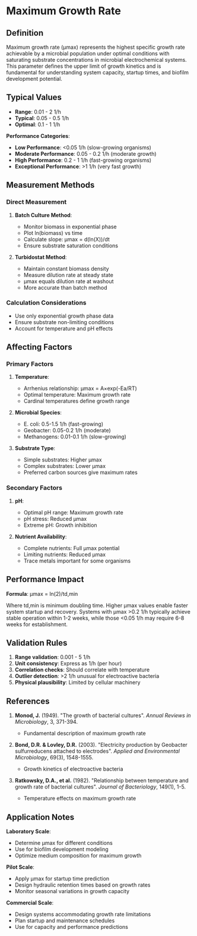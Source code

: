 <!--
Parameter ID: maximum_growth_rate
Category: biological
Generated: 2025-01-16T10:56:00.000Z
-->

# Maximum Growth Rate

## Definition

Maximum growth rate (μmax) represents the highest specific growth rate
achievable by a microbial population under optimal conditions with saturating
substrate concentrations in microbial electrochemical systems. This parameter
defines the upper limit of growth kinetics and is fundamental for understanding
system capacity, startup times, and biofilm development potential.

## Typical Values

- **Range**: 0.01 - 2 1/h
- **Typical**: 0.05 - 0.5 1/h
- **Optimal**: 0.1 - 1 1/h

**Performance Categories**:

- **Low Performance**: <0.05 1/h (slow-growing organisms)
- **Moderate Performance**: 0.05 - 0.2 1/h (moderate growth)
- **High Performance**: 0.2 - 1 1/h (fast-growing organisms)
- **Exceptional Performance**: >1 1/h (very fast growth)

## Measurement Methods

### Direct Measurement

1. **Batch Culture Method**:

   - Monitor biomass in exponential phase
   - Plot ln(biomass) vs time
   - Calculate slope: μmax = d(ln(X))/dt
   - Ensure substrate saturation conditions

2. **Turbidostat Method**:
   - Maintain constant biomass density
   - Measure dilution rate at steady state
   - μmax equals dilution rate at washout
   - More accurate than batch method

### Calculation Considerations

- Use only exponential growth phase data
- Ensure substrate non-limiting conditions
- Account for temperature and pH effects

## Affecting Factors

### Primary Factors

1. **Temperature**:

   - Arrhenius relationship: μmax = A×exp(-Ea/RT)
   - Optimal temperature: Maximum growth rate
   - Cardinal temperatures define growth range

2. **Microbial Species**:

   - E. coli: 0.5-1.5 1/h (fast-growing)
   - Geobacter: 0.05-0.2 1/h (moderate)
   - Methanogens: 0.01-0.1 1/h (slow-growing)

3. **Substrate Type**:
   - Simple substrates: Higher μmax
   - Complex substrates: Lower μmax
   - Preferred carbon sources give maximum rates

### Secondary Factors

1. **pH**:

   - Optimal pH range: Maximum growth rate
   - pH stress: Reduced μmax
   - Extreme pH: Growth inhibition

2. **Nutrient Availability**:
   - Complete nutrients: Full μmax potential
   - Limiting nutrients: Reduced μmax
   - Trace metals important for some organisms

## Performance Impact

**Formula**: μmax = ln(2)/td,min

Where td,min is minimum doubling time. Higher μmax values enable faster system
startup and recovery. Systems with μmax >0.2 1/h typically achieve stable
operation within 1-2 weeks, while those <0.05 1/h may require 6-8 weeks for
establishment.

## Validation Rules

1. **Range validation**: 0.001 - 5 1/h
2. **Unit consistency**: Express as 1/h (per hour)
3. **Correlation checks**: Should correlate with temperature
4. **Outlier detection**: >2 1/h unusual for electroactive bacteria
5. **Physical plausibility**: Limited by cellular machinery

## References

1. **Monod, J.** (1949). "The growth of bacterial cultures". _Annual Reviews in
   Microbiology_, 3, 371-394.

   - Fundamental description of maximum growth rate

2. **Bond, D.R. & Lovley, D.R.** (2003). "Electricity production by Geobacter
   sulfurreducens attached to electrodes". _Applied and Environmental
   Microbiology_, 69(3), 1548-1555.

   - Growth kinetics of electroactive bacteria

3. **Ratkowsky, D.A., et al.** (1982). "Relationship between temperature and
   growth rate of bacterial cultures". _Journal of Bacteriology_, 149(1), 1-5.
   - Temperature effects on maximum growth rate

## Application Notes

**Laboratory Scale**:

- Determine μmax for different conditions
- Use for biofilm development modeling
- Optimize medium composition for maximum growth

**Pilot Scale**:

- Apply μmax for startup time prediction
- Design hydraulic retention times based on growth rates
- Monitor seasonal variations in growth capacity

**Commercial Scale**:

- Design systems accommodating growth rate limitations
- Plan startup and maintenance schedules
- Use for capacity and performance predictions
